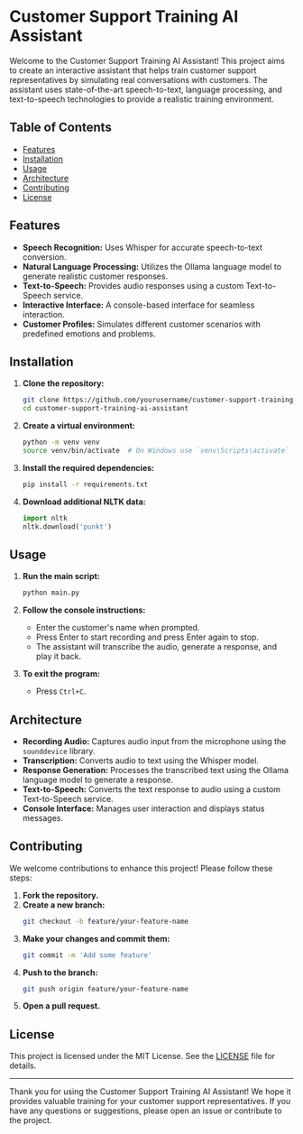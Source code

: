 # Customer Support Training AI Assistant

Welcome to the Customer Support Training AI Assistant! This project aims to create an interactive assistant that helps train customer support representatives by simulating real conversations with customers. The assistant uses state-of-the-art speech-to-text, language processing, and text-to-speech technologies to provide a realistic training environment.

## Table of Contents

- [Features](#features)
- [Installation](#installation)
- [Usage](#usage)
- [Architecture](#architecture)
- [Contributing](#contributing)
- [License](#license)

## Features

- **Speech Recognition:** Uses Whisper for accurate speech-to-text conversion.
- **Natural Language Processing:** Utilizes the Ollama language model to generate realistic customer responses.
- **Text-to-Speech:** Provides audio responses using a custom Text-to-Speech service.
- **Interactive Interface:** A console-based interface for seamless interaction.
- **Customer Profiles:** Simulates different customer scenarios with predefined emotions and problems.

## Installation

1. **Clone the repository:**
    ```sh
    git clone https://github.com/yourusername/customer-support-training-ai-assistant.git
    cd customer-support-training-ai-assistant
    ```

2. **Create a virtual environment:**
    ```sh
    python -m venv venv
    source venv/bin/activate  # On Windows use `venv\Scripts\activate`
    ```

3. **Install the required dependencies:**
    ```sh
    pip install -r requirements.txt
    ```

4. **Download additional NLTK data:**
    ```python
    import nltk
    nltk.download('punkt')
    ```

## Usage

1. **Run the main script:**
    ```sh
    python main.py
    ```

2. **Follow the console instructions:**
    - Enter the customer's name when prompted.
    - Press Enter to start recording and press Enter again to stop.
    - The assistant will transcribe the audio, generate a response, and play it back.

3. **To exit the program:**
    - Press `Ctrl+C`.

## Architecture

- **Recording Audio:** Captures audio input from the microphone using the `sounddevice` library.
- **Transcription:** Converts audio to text using the Whisper model.
- **Response Generation:** Processes the transcribed text using the Ollama language model to generate a response.
- **Text-to-Speech:** Converts the text response to audio using a custom Text-to-Speech service.
- **Console Interface:** Manages user interaction and displays status messages.

## Contributing

We welcome contributions to enhance this project! Please follow these steps:

1. **Fork the repository.**
2. **Create a new branch:**
    ```sh
    git checkout -b feature/your-feature-name
    ```
3. **Make your changes and commit them:**
    ```sh
    git commit -m 'Add some feature'
    ```
4. **Push to the branch:**
    ```sh
    git push origin feature/your-feature-name
    ```
5. **Open a pull request.**

## License

This project is licensed under the MIT License. See the [LICENSE](LICENSE) file for details.

---

Thank you for using the Customer Support Training AI Assistant! We hope it provides valuable training for your customer support representatives. If you have any questions or suggestions, please open an issue or contribute to the project.
